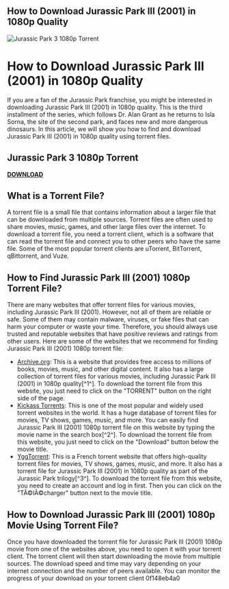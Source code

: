 ## How to Download Jurassic Park III (2001) in 1080p Quality

 
![Jurassic Park 3 1080p Torrent](https://encrypted-tbn2.gstatic.com/images?q=tbn:ANd9GcSvduu241iuGlOBYjHzkMb__bnKWXVp8Xe-RhEd15E1YIrSlIeEaNEz6V8)

 
# How to Download Jurassic Park III (2001) in 1080p Quality
 
If you are a fan of the Jurassic Park franchise, you might be interested in downloading Jurassic Park III (2001) in 1080p quality. This is the third installment of the series, which follows Dr. Alan Grant as he returns to Isla Sorna, the site of the second park, and faces new and more dangerous dinosaurs. In this article, we will show you how to find and download Jurassic Park III (2001) in 1080p quality using torrent files.
 
## Jurassic Park 3 1080p Torrent


[**DOWNLOAD**](https://www.google.com/url?q=https%3A%2F%2Fssurll.com%2F2tKt40&sa=D&sntz=1&usg=AOvVaw2H5U8qSSizDEsRbZ-a4Z5h)

 
## What is a Torrent File?
 
A torrent file is a small file that contains information about a larger file that can be downloaded from multiple sources. Torrent files are often used to share movies, music, games, and other large files over the internet. To download a torrent file, you need a torrent client, which is a software that can read the torrent file and connect you to other peers who have the same file. Some of the most popular torrent clients are uTorrent, BitTorrent, qBittorrent, and Vuze.
 
## How to Find Jurassic Park III (2001) 1080p Torrent File?
 
There are many websites that offer torrent files for various movies, including Jurassic Park III (2001). However, not all of them are reliable or safe. Some of them may contain malware, viruses, or fake files that can harm your computer or waste your time. Therefore, you should always use trusted and reputable websites that have positive reviews and ratings from other users. Here are some of the websites that we recommend for finding Jurassic Park III (2001) 1080p torrent file:
 
- [Archive.org](https://archive.org/details/jurassic.-park.-iii.-2001.1080p.-brrip.x-264.-yify): This is a website that provides free access to millions of books, movies, music, and other digital content. It also has a large collection of torrent files for various movies, including Jurassic Park III (2001) in 1080p quality[^1^]. To download the torrent file from this website, you just need to click on the "TORRENT" button on the right side of the page.
- [Kickass Torrents](https://kikass.to/jurassic-park-iii-2001-1080p-brrip-x264-yify-t415968.html): This is one of the most popular and widely used torrent websites in the world. It has a huge database of torrent files for movies, TV shows, games, music, and more. You can easily find Jurassic Park III (2001) 1080p torrent file on this website by typing the movie name in the search box[^2^]. To download the torrent file from this website, you just need to click on the "Download" button below the movie title.
- [YggTorrent](https://www3.yggtorrent.do/torrent/filmvid%C3%A9o/film/541348-jurassic+park+trilogie+1993-2001+1080p+bluray+hdlight+remastered+multi+ac3+x264-xrs-lazerteam): This is a French torrent website that offers high-quality torrent files for movies, TV shows, games, music, and more. It also has a torrent file for Jurassic Park III (2001) in 1080p quality as part of the Jurassic Park trilogy[^3^]. To download the torrent file from this website, you need to create an account and log in first. Then you can click on the "TÃ©lÃ©charger" button next to the movie title.

## How to Download Jurassic Park III (2001) 1080p Movie Using Torrent File?
 
Once you have downloaded the torrent file for Jurassic Park III (2001) 1080p movie from one of the websites above, you need to open it with your torrent client. The torrent client will then start downloading the movie from multiple sources. The download speed and time may vary depending on your internet connection and the number of peers available. You can monitor the progress of your download on your torrent client
 0f148eb4a0
